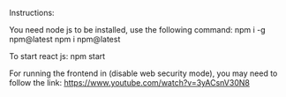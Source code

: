 Instructions:

You need node js to be installed, use the following command:
npm i -g npm@latest
npm i npm@latest

To start react js:
npm start

For running the frontend in (disable web security mode), you may need to follow the link:
https://www.youtube.com/watch?v=3yACsnV30N8